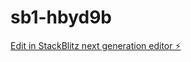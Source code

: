 # sb1-hbyd9b

[Edit in StackBlitz next generation editor ⚡️](https://stackblitz.com/~/github.com/rrsartneoai/sb1-hbyd9b)